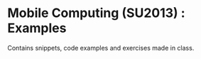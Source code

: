 Mobile Computing (SU2013) : Examples
====================================

Contains snippets, code examples and exercises made in class.